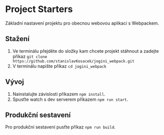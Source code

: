 # Project Starters

Základní nastavení projektu pro obecnou webovou aplikaci s Webpackem.

## Stažení

1. Ve terminálu přejděte do složky kam chcete projekt stáhnout a zadejte příkaz `git clone https://github.com/stanislavKosacek/jogini_webpack.git`
1. V terminálu napište příkaz `cd jogini_webpack`

## Vývoj

1. Nainstalujte závislosti příkazem `npm install`.
1. Spusťte watch s dev serverem příkazem `npm run start`.

## Produkční sestavení

Pro produkční sestavení pusťte příkaz `npm run build`.
